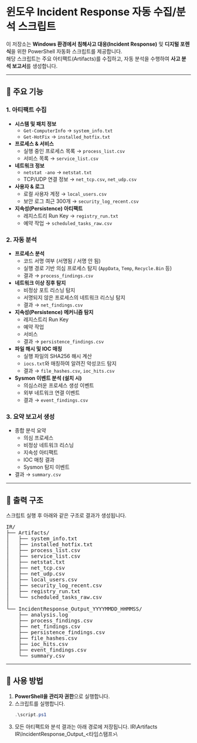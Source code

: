 # 윈도우 Incident Response 자동 수집/분석 스크립트

이 저장소는 **Windows 환경에서 침해사고 대응(Incident Response)** 및 **디지털 포렌식**을 위한 PowerShell 자동화 스크립트를 제공합니다.  
해당 스크립트는 주요 아티팩트(Artifacts)를 수집하고, 자동 분석을 수행하여 **사고 분석 보고서**를 생성합니다.

---

## 📌 주요 기능

### 1. 아티팩트 수집
- **시스템 및 패치 정보**
  - `Get-ComputerInfo` → `system_info.txt`
  - `Get-HotFix` → `installed_hotfix.txt`
- **프로세스 & 서비스**
  - 실행 중인 프로세스 목록 → `process_list.csv`
  - 서비스 목록 → `service_list.csv`
- **네트워크 정보**
  - `netstat -ano` → `netstat.txt`
  - TCP/UDP 연결 정보 → `net_tcp.csv`, `net_udp.csv`
- **사용자 & 로그**
  - 로컬 사용자 계정 → `local_users.csv`
  - 보안 로그 최근 300개 → `security_log_recent.csv`
- **지속성(Persistence) 아티팩트**
  - 레지스트리 Run Key → `registry_run.txt`
  - 예약 작업 → `scheduled_tasks_raw.csv`

### 2. 자동 분석
- **프로세스 분석**
  - 코드 서명 여부 (서명됨 / 서명 안 됨)
  - 실행 경로 기반 의심 프로세스 탐지 (`AppData`, `Temp`, `Recycle.Bin` 등)
  - 결과 → `process_findings.csv`
- **네트워크 이상 징후 탐지**
  - 비정상 포트 리스닝 탐지
  - 서명되지 않은 프로세스의 네트워크 리스닝 탐지
  - 결과 → `net_findings.csv`
- **지속성(Persistence) 메커니즘 탐지**
  - 레지스트리 Run Key
  - 예약 작업
  - 서비스
  - 결과 → `persistence_findings.csv`
- **파일 해시 및 IOC 매칭**
  - 실행 파일의 SHA256 해시 계산
  - `iocs.txt`와 매칭하여 알려진 악성코드 탐지
  - 결과 → `file_hashes.csv`, `ioc_hits.csv`
- **Sysmon 이벤트 분석 (설치 시)**
  - 의심스러운 프로세스 생성 이벤트
  - 외부 네트워크 연결 이벤트
  - 결과 → `event_findings.csv`

### 3. 요약 보고서 생성
- 종합 분석 요약
  - 의심 프로세스
  - 비정상 네트워크 리스닝
  - 지속성 아티팩트
  - IOC 매칭 결과
  - Sysmon 탐지 이벤트  
- 결과 → `summary.csv`

---

## 📂 출력 구조

스크립트 실행 후 아래와 같은 구조로 결과가 생성됩니다.

<pre>
IR/
├── Artifacts/
│   ├── system_info.txt
│   ├── installed_hotfix.txt
│   ├── process_list.csv
│   ├── service_list.csv
│   ├── netstat.txt
│   ├── net_tcp.csv
│   ├── net_udp.csv
│   ├── local_users.csv
│   ├── security_log_recent.csv
│   ├── registry_run.txt
│   └── scheduled_tasks_raw.csv
│
└── IncidentResponse_Output_YYYYMMDD_HHMMSS/
    ├── analysis.log
    ├── process_findings.csv
    ├── net_findings.csv
    ├── persistence_findings.csv
    ├── file_hashes.csv
    ├── ioc_hits.csv
    ├── event_findings.csv
    └── summary.csv
</pre>

---
## 🚀 사용 방법

1. **PowerShell을 관리자 권한**으로 실행합니다.  
2. 스크립트를 실행합니다.
   ```powershell
   .\script.ps1
3. 모든 아티팩트와 분석 결과는 아래 경로에 저장됩니다.
    IR\Artifacts\
    IR\IncidentResponse_Output_<타임스탬프>\
